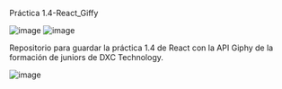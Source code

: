 Práctica 1.4-React_Giffy

![image](https://user-images.githubusercontent.com/127318967/224808126-3ce3cb9b-9c92-4001-adc6-9c5aa526ea3a.png) ![image](https://user-images.githubusercontent.com/127318967/225278804-b7329790-4afb-4e89-b64b-b2d82722b5e6.png)

Repositorio para guardar la práctica 1.4 de React con la API Giphy de la formación de juniors de DXC Technology.

![image](https://user-images.githubusercontent.com/127318967/224808377-7ef5b2d4-646e-48a2-a088-4d9428b4bae5.png)
